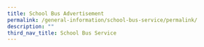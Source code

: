 ```yaml
---
title: School Bus Advertisement
permalink: /general-information/school-bus-service/permalink/
description: ""
third_nav_title: School Bus Service
---
```

